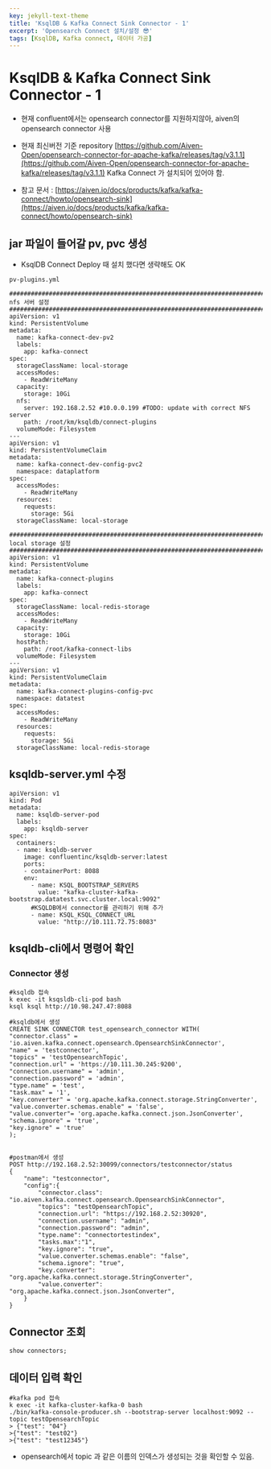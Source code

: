 ```yaml
---
key: jekyll-text-theme
title: 'KsqlDB & Kafka Connect Sink Connector - 1'
excerpt: 'Opensearch Connect 설치/설정 😎'
tags: [KsqlDB, Kafka connect, 데이터 가공]
---
```


# KsqlDB & Kafka Connect Sink Connector - 1

* 현재 confluent에서는 opensearch connector를 지원하지않아, aiven의 opensearch connector 사용

* 현재 최신버전 기준 repository [https://github.com/Aiven-Open/opensearch-connector-for-apache-kafka/releases/tag/v3.1.1](https://github.com/Aiven-Open/opensearch-connector-for-apache-kafka/releases/tag/v3.1.1) Kafka Connect 가 설치되어 있어야 함.


* 참고 문서 : [https://aiven.io/docs/products/kafka/kafka-connect/howto/opensearch-sink](https://aiven.io/docs/products/kafka/kafka-connect/howto/opensearch-sink)


## jar 파일이 들어갈 pv, pvc 생성

* KsqlDB Connect Deploy 때 설치 했다면 생략해도 OK

```
pv-plugins.yml

##################################################################################
nfs 서버 설정
##################################################################################
apiVersion: v1
kind: PersistentVolume
metadata:
  name: kafka-connect-dev-pv2
  labels:
    app: kafka-connect
spec:
  storageClassName: local-storage
  accessModes:
    - ReadWriteMany
  capacity:
    storage: 10Gi
  nfs:
    server: 192.168.2.52 #10.0.0.199 #TODO: update with correct NFS server
    path: /root/km/ksqldb/connect-plugins
  volumeMode: Filesystem
---
apiVersion: v1
kind: PersistentVolumeClaim
metadata:
  name: kafka-connect-dev-config-pvc2
  namespace: dataplatform
spec:
  accessModes:
    - ReadWriteMany
  resources:
    requests:
      storage: 5Gi
  storageClassName: local-storage

##################################################################################
local storage 설정
##################################################################################
apiVersion: v1
kind: PersistentVolume
metadata:
  name: kafka-connect-plugins
  labels:
    app: kafka-connect
spec:
  storageClassName: local-redis-storage
  accessModes:
    - ReadWriteMany
  capacity:
    storage: 10Gi
  hostPath:
    path: /root/kafka-connect-libs
  volumeMode: Filesystem
---
apiVersion: v1
kind: PersistentVolumeClaim
metadata:
  name: kafka-connect-plugins-config-pvc
  namespace: datatest
spec:
  accessModes:
    - ReadWriteMany
  resources:
    requests:
      storage: 5Gi
  storageClassName: local-redis-storage     
```

## ksqldb-server.yml 수정

```
apiVersion: v1
kind: Pod
metadata:
  name: ksqldb-server-pod
  labels:
    app: ksqldb-server
spec:
  containers:
  - name: ksqldb-server
    image: confluentinc/ksqldb-server:latest
    ports:
    - containerPort: 8088
    env:
      - name: KSQL_BOOTSTRAP_SERVERS
        value: "kafka-cluster-kafka-bootstrap.datatest.svc.cluster.local:9092"
      #KSQLDB에서 connector를 관리하기 위해 추가
      - name: KSQL_KSQL_CONNECT_URL
        value: "http://10.111.72.75:8083"
```

## ksqldb-cli에서 명령어 확인

### Connector 생성

```
#ksqldb 접속
k exec -it ksqsldb-cli-pod bash
ksql ksql http://10.98.247.47:8088

#ksqldb에서 생성
CREATE SINK CONNECTOR test_opensearch_connector WITH(
"connector.class" = 'io.aiven.kafka.connect.opensearch.OpensearchSinkConnector',
"name" = 'testconnector',
"topics" = 'testOpensearchTopic',
"connection.url" = 'https://10.111.30.245:9200',
"connection.username" = 'admin',
"connection.password" = 'admin',
"type.name" = 'test',
"task.max" = '1',
"key.converter" = 'org.apache.kafka.connect.storage.StringConverter',
"value.converter.schemas.enable" = 'false',
"value.converter"= 'org.apache.kafka.connect.json.JsonConverter',
"schema.ignore" = 'true',
"key.ignore" = 'true'
);


#postman에서 생성
POST http://192.168.2.52:30099/connectors/testconnector/status
{
    "name": "testconnector",
    "config":{
        "connector.class": "io.aiven.kafka.connect.opensearch.OpensearchSinkConnector",
        "topics": "testOpensearchTopic",
        "connection.url": "https://192.168.2.52:30920",
        "connection.username": "admin",
        "connection.password": "admin",
        "type.name": "connectortestindex",
        "tasks.max":"1",
        "key.ignore": "true",
        "value.converter.schemas.enable": "false",
        "schema.ignore": "true",
        "key.converter": "org.apache.kafka.connect.storage.StringConverter",
        "value.converter": "org.apache.kafka.connect.json.JsonConverter",
    }
}
```

## Connector 조회

```
show connectors;
```

## 데이터 입력 확인

```
#kafka pod 접속
k exec -it kafka-cluster-kafka-0 bash
./bin/kafka-console-producer.sh --bootstrap-server localhost:9092 --topic testOpensearchTopic
> {"test": "04"}
>{"test": "test02"}
>{"test": "test12345"}
```

* opensearch에서 topic 과 같은 이름의 인덱스가 생성되는 것을 확인할 수 있음.